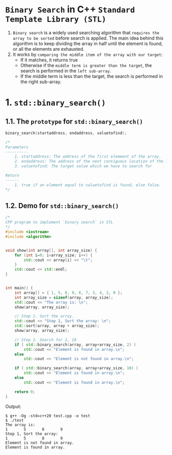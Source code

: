 <!--
 * @Author: Uper 41718895+Hyliu-BUAA@users.noreply.github.com
 * @Date: 2022-06-22 11:57:02
 * @LastEditors: Uper 41718895+Hyliu-BUAA@users.noreply.github.com
 * @LastEditTime: 2022-06-22 19:46:56
 * @FilePath: /C_C++/c++_STL/notes/algorithm/2.searching.md
 * @Description: 这是默认设置,请设置`customMade`, 打开koroFileHeader查看配置 进行设置: https://github.com/OBKoro1/koro1FileHeader/wiki/%E9%85%8D%E7%BD%AE
-->
# `Binary Search` in C++ `Standard Template Library (STL)`
1. `Binary search` is a widely used searching algorithm that `requires the array to be sorted` before search is applied. The main idea behind this algorithm is to keep dividing the array in half until the element is found, or all the elements are exhausted. 
2. It works by `comparing the middle item of the array with our target`:
    - If it matches, it returns true
    - Otherwise if the `middle term is greater than the target`, the search is performed in the `left sub-array`. 
    - If the middle term is less than the target, the search is performed in the right sub-array.


# 1. `std::binary_search()`

## 1.1. The `prototype` for `std::binary_search()`
```c++
binary_search(startaddress, endaddress, valuetofind);

/*
Parameters
----------
    1. startaddress: The address of the first elemeent of the array.
    2. endaddress: The address of the next contiguous location of the last element of the array
    3. valuetofind: The target value which we have to search for

Return 
------
    1. true if an element equal to valuetofind is found, else false.
*/
```

## 1.2. Demo for `std::binary_search()`
```c++
/*
CPP program to implement `binary search` in STL 
*/
#include <iostream>
#include <algorithm>


void show(int array[], int array_size) {
    for (int i=0; i<array_size; i++) {
        std::cout << array[i] << "\t";
    }
    std::cout << std::endl;
}


int main() {
    int array[] = { 1, 5, 8, 9, 6, 7, 3, 4, 2, 0 };
    int array_size = sizeof(array, array_size);
    std::cout << "The array is: \n";
    show(array, array_size);

    // Step 1. Sort the array. 
    std::cout << "Step 1, Sort the array: \n";
    std::sort(array, array + array_size);
    show(array, array_size);

    // Step 2. Search for 2, 10
    if ( std::binary_search(array, array+array_size, 2) )
        std::cout << "Element is found in array.\n";
    else
        std::cout << "Element is not found in array.\n";

    if ( std::binary_search(array, array+array_size, 10) )
        std::cout << "Element is found in array.\n";
    else
        std::cout << "Element is found in array.\n";

    return 0;
}
```
Output:
```shell
$ g++ -Og -std=c++20 test.cpp -o test
$ ./test
The array is: 
1       5       8       9
Step 1, Sort the array: 
1       5       8       9
Element is not found in array.
Element is found in array.
```